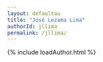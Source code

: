```yaml
---
layout: defaultau
title: "José Lezama Lima"
authorId: jllima
permalink: /jllima/
---
```

{% include loadAuthor.html %}
<script>
    $(document).ready(function(){
        showAuthorBio('{{ page.authorId }}');
   });
</script>
